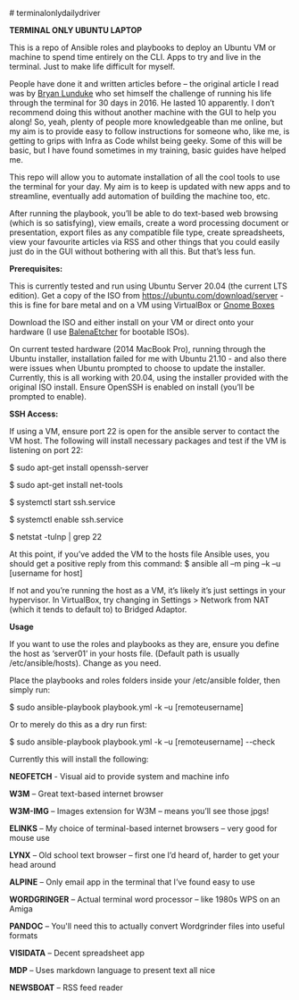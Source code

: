 \# terminalonlydailydriver

**TERMINAL ONLY UBUNTU LAPTOP**

This is a repo of Ansible roles and playbooks to deploy an Ubuntu VM or machine to spend time entirely on the CLI. Apps to try and live in the terminal. Just to make life difficult for myself. 

People have done it and written articles before – the original article I read was by [Bryan Lunduke](https://www.networkworld.com/article/3085139/30-days-in-a-terminal-day-1-the-essentials.html) who set himself the challenge of running his life through the terminal for 30 days in 2016. He lasted 10 apparently. I don’t recommend doing this without another machine with the GUI to help you along! So, yeah, plenty of people more knowledgeable than me online, but my aim is to provide easy to follow instructions for someone who, like me, is getting to grips with Infra as Code whilst being geeky. Some of this will be basic, but I have found sometimes in my training, basic guides have helped me.

This repo will allow you to automate installation of all the cool tools to use the terminal for your day. My aim is to keep is updated with new apps and to streamline, eventually add automation of building the machine too, etc. 

After running the playbook, you’ll be able to do text-based web browsing (which is so satisfying), view emails, create a word processing document or presentation, export files as any compatible file type, create spreadsheets, view your favourite articles via RSS and other things that you could easily just do in the GUI without bothering with all this. But that’s less fun. 

**Prerequisites:**

This is currently tested and run using Ubuntu Server 20.04 (the current LTS edition). Get a copy of the ISO from <https://ubuntu.com/download/server> - this is fine for bare metal and on a VM using VirtualBox or [Gnome Boxes](https://help.gnome.org/users/gnome-boxes/stable/)

Download the ISO and either install on your VM or direct onto your hardware (I use [BalenaEtcher](https://www.balena.io/etcher/) for bootable ISOs). 

On current tested hardware (2014 MacBook Pro), running through the Ubuntu installer, installation failed for me with Ubuntu 21.10 - and also there were issues when Ubuntu prompted to choose to update the installer. Currently, this is all working with 20.04, using the installer provided with the original ISO install. Ensure OpenSSH is enabled on install (you’ll be prompted to enable). 

**SSH Access:**

If using a VM, ensure port 22 is open for the ansible server to contact the VM host. The following will install necessary packages and test if the VM is listening on port 22:

$ sudo apt-get install openssh-server

$ sudo apt-get install net-tools

$ systemctl start ssh.service 

$ systemctl enable ssh.service

$ netstat -tulnp | grep 22

At this point, if you’ve added the VM to the hosts file Ansible uses, you should get a positive reply from this command:
$ ansible all –m ping –k –u [username for host]

If not and you’re running the host as a VM, it’s likely it’s just settings in your hypervisor. In VirtualBox, try changing in Settings > Network from NAT (which it tends to default to) to Bridged Adaptor.

**Usage**

If you want to use the roles and playbooks as they are, ensure you define the host as ‘server01’ in your hosts file. (Default path is usually /etc/ansible/hosts). Change as you need.

Place the playbooks and roles folders inside your /etc/ansible folder, then simply run:

$ sudo ansible-playbook playbook.yml -k –u [remoteusername] 

Or to merely do this as a dry run first:

$ sudo ansible-playbook playbook.yml -k –u [remoteusername] --check

Currently this will install the following:

**NEOFETCH** - Visual aid to provide system and machine info

**W3M** – Great text-based internet browser

**W3M-IMG** – Images extension for W3M – means you’ll see those jpgs!

**ELINKS** – My choice of terminal-based internet browsers – very good for mouse use

**LYNX** – Old school text browser – first one I’d heard of, harder to get your head around

**ALPINE** – Only email app in the terminal that I’ve found easy to use

**WORDGRINGER** – Actual terminal word processor – like 1980s WPS on an Amiga

**PANDOC** – You'll need this to actually convert Wordgrinder files into useful formats

**VISIDATA** – Decent spreadsheet app 

**MDP** – Uses markdown language to present text all nice

**NEWSBOAT** – RSS feed reader



